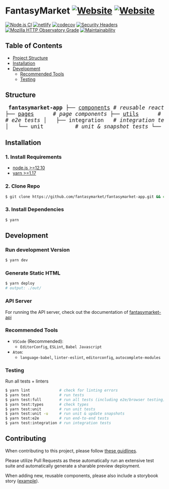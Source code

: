 # FantasyMarket [![Website](https://img.shields.io/website?label=staging&url=http%3A%2F%2Fdevelop--fantasymarket.netlify.app%2F)](https://develop--fantasymarket.netlify.app/) [![Website](https://img.shields.io/website?label=production&url=http%3A%2F%2Ffantasymarket.netlify.app%2F)](https://fantasymarket.netlify.app/)


[![Node.js CI](https://github.com/fantasymarket/fantasymarket-app/workflows/Node.js%20CI/badge.svg?branch=develop)](https://github.com/fantasymarket/fantasymarket-app/actions?query=workflow%3A%22Node.js+CI%22)
[![netlify](https://img.shields.io/netlify/306db36d-47d1-40d3-9f52-c52a5b7633e5?style=flat)](https://app.netlify.com/sites/fantasymarket/overview)
[![codecov](https://codecov.io/gh/fantasymarket/fantasymarket-app/branch/develop/graph/badge.svg)](https://codecov.io/gh/fantasymarket/fantasymarket-app)
[![Security Headers](https://img.shields.io/security-headers?url=http%3A%2F%2Fdevelop--fantasymarket.netlify.app%2F)](https://securityheaders.com/?q=http%3A%2F%2Fdevelop--fantasymarket.netlify.app%2F&followRedirects=on)
[![Mozilla HTTP Observatory Grade](https://img.shields.io/mozilla-observatory/grade/develop--fantasymarket.netlify.app?publish)](https://observatory.mozilla.org/analyze/develop--fantasymarket.netlify.app)
[![Maintainability](https://api.codeclimate.com/v1/badges/0b67777ccab5a08e0546/maintainability)](https://codeclimate.com/github/fantasymarket/fantasymarket-app/maintainability)

## Table of Contents

- [Project Structure](#structure)
- [Installation](#installation)
- [Development](#development)
  - [Recommended Tools](#recommended-tools)
  - [Testing](#testing)

## Structure

<big><pre>
**fantasymarket-app**
├── [components](components/) _# reusable react components_
├── [pages](packages/) &nbsp;&nbsp;&nbsp;&nbsp; _# page components_
├── [utils](utils/) &nbsp;&nbsp;&nbsp;&nbsp; _# utility functions_
├── [api](api/) &nbsp;&nbsp;&nbsp;&nbsp;&nbsp;&nbsp; _# api/state management_
├── [tests](tests/) &nbsp;&nbsp;&nbsp;&nbsp; _# tests_
│   ├── e2e &nbsp;&nbsp;&nbsp;&nbsp;&nbsp;&nbsp;&nbsp;&nbsp;&nbsp; _# e2e tests_
│   ├── integration &nbsp; _# integration tests_
│   └── unit &nbsp;&nbsp;&nbsp;&nbsp;&nbsp;&nbsp;&nbsp;&nbsp; _# unit & snapshot tests_
└── [public](public/) &nbsp;&nbsp;&nbsp; _# static files_</pre></big>

## Installation

### 1. Install Requirements

- [node.js >=12.10](https://nodejs.org/en/download/)
- [yarn >=1.17](https://classic.yarnpkg.com/en/docs/install)

### 2. Clone Repo

```bash
$ git clone https://github.com/fantasymarket/fantasymarket-app.git && cd fantasymarket-app
```

### 3. Install Dependencies

```bash
$ yarn
```

## Development

### Run development Version

```bash
$ yarn dev
```

### Generate Static HTML

```bash
$ yarn deploy
# output: ./out/
```

### API Server

For running the API server, check out the documentation of [fantasymarket-api](https://github.com/fantasymarket/fantasymarket-api)

### Recommended Tools

- `VSCode` (Recommended):
	- `EditorConfig`, `ESLint`, `Babel Javascript`
- `Atom`:
	- `language-babel`, `linter-eslint`, `editorconfig`, `autocomplete-modules`

### Testing

Run all tests + linters

```bash
$ yarn lint 			# check for linting errors
$ yarn test 			# run tests
$ yarn test:full 		# run all tests (including e2e/browser testing)
$ yarn test:types		# check types
$ yarn test:unit 		# run unit tests
$ yarn test:unit -u		# run unit & update snapshots
$ yarn test:e2e 		# run end-to-end tests
$ yarn test:integration # run integration tests
```

## Contributing

When contributing to this project, please follow [these guidlines](https://github.com/explodingcamera/yags).

Please utilize Pull Requests as these automatically run an extensive test suite and automatically generate a sharable preview deployment.

When adding new, reusable components, please also include a storybook story ([example](components/ui/input.stories.js)).

<br>
